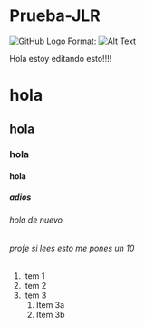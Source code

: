 # Prueba-JLR
![GitHub Logo](Desktop\TGH\logo.png)
Format: ![Alt Text](url)


Hola estoy editando esto!!!!

# hola
## hola
### hola
#### hola
##### adios
###### hola de nuevo
###### profe si lees esto me pones un 10


1. Item 1
1. Item 2
1. Item 3
   1. Item 3a
   1. Item 3b
